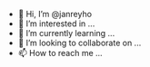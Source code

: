 - 👋 Hi, I’m @janreyho
- 👀 I’m interested in ...
- 🌱 I’m currently learning ...
- 💞️ I’m looking to collaborate on ...
- 📫 How to reach me ...

<!---
janreyho/janreyho is a ✨ special ✨ repository because its `README.md` (this file) appears on your GitHub profile.
You can click the Preview link to take a look at your changes.
--->
